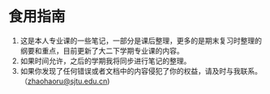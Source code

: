# 食用指南

1. 这是本人专业课的一些笔记，一部分是课后整理，更多的是期末复习时整理的纲要和重点，目前更新了大二下学期专业课的内容。
2. 如果时间允许，之后的学期我将同步进行笔记的整理。
3. 如果你发现了任何错误或者文档中的内容侵犯了你的权益，请及时与我联系。（zhaohaoru@sjtu.edu.cn)